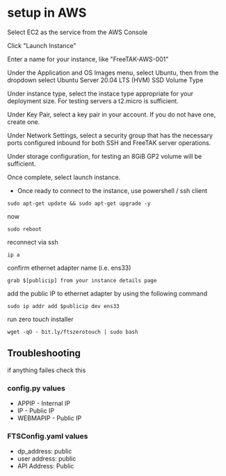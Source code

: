# setup in AWS

Select EC2 as the service from the AWS Console 

Click "Launch Instance"

Enter a name for your instance, like "FreeTAK-AWS-001" 

Under the Application and OS Images menu, select Ubuntu, then from the dropdown select Ubuntu Server 20.04 LTS (HVM) SSD Volume Type

Under instance type, select the instace type appropriate for your deployment size. For testing servers a t2.micro is sufficient.

Under Key Pair, select a key pair in your account. If you do not have one, create one.

Under Network Settings, select a security group that has the necessary ports configured inbound for both SSH and FreeTAK server operations.

Under storage configuration, for testing an 8GiB GP2 volume will be sufficient.

Once complete, select launch instance.

* Once ready to connect to the instance, use powershell / ssh client
```
sudo apt-get update && sudo apt-get upgrade -y 
```
now
```
sudo reboot
```

reconnect via ssh 
```
ip a 
```
confirm ethernet adapter name (i.e. ens33)
```
grab $[publicip] from your instance details page 
```
add the public IP to ethernet adapter by using the following command
```
sudo ip addr add $publicip dev ens33
```
run zero touch installer 
```
wget -qO - bit.ly/ftszerotouch | sudo bash
```

## Troubleshooting
if anything failes check this
### config.py values
* APPIP - Internal IP 
* IP - Public IP
* WEBMAPIP - Public IP

### FTSConfig.yaml values
* dp_address: public 
* user address: public
* API Address: Public
